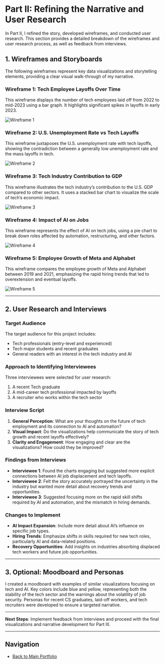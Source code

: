 # Part II: Refining the Narrative and User Research

In Part II, I refined the story, developed wireframes, and conducted user research. This section provides a detailed breakdown of the wireframes and user research process, as well as feedback from interviews.

## 1. Wireframes and Storyboards

The following wireframes represent key data visualizations and storytelling elements, providing a clear visual walk-through of my narrative.

### Wireframe 1: Tech Employee Layoffs Over Time
This wireframe displays the number of tech employees laid off from 2022 to mid-2023 using a bar graph. It highlights significant spikes in layoffs in early 2023.

![Wireframe 1](w1.jpg)

### Wireframe 2: U.S. Unemployment Rate vs Tech Layoffs
This wireframe juxtaposes the U.S. unemployment rate with tech layoffs, showing the contradiction between a generally low unemployment rate and the mass layoffs in tech.

![Wireframe 2](w2.jpg)

### Wireframe 3: Tech Industry Contribution to GDP
This wireframe illustrates the tech industry’s contribution to the U.S. GDP compared to other sectors. It uses a stacked bar chart to visualize the scale of tech’s economic impact.

![Wireframe 3](w3.jpg)

### Wireframe 4: Impact of AI on Jobs
This wireframe represents the effect of AI on tech jobs, using a pie chart to break down roles affected by automation, restructuring, and other factors.

![Wireframe 4](w4.jpg)

### Wireframe 5: Employee Growth of Meta and Alphabet
This wireframe compares the employee growth of Meta and Alphabet between 2019 and 2021, emphasizing the rapid hiring trends that led to overextension and eventual layoffs.

![Wireframe 5](w4.jpg)

---

## 2. User Research and Interviews

### Target Audience
The target audience for this project includes:
- Tech professionals (entry-level and experienced)
- Tech major students and recent graduates
- General readers with an interest in the tech industry and AI

### Approach to Identifying Interviewees
Three interviewees were selected for user research:
1. A recent Tech graduate
2. A mid-career tech professional impacted by layoffs
3. A recruiter who works within the tech sector

### Interview Script
1. **General Perception**: What are your thoughts on the future of tech employment and its connection to AI and automation?
2. **Visual Impact**: Do the visualizations help communicate the story of tech growth and recent layoffs effectively?
3. **Clarity and Engagement**: How engaging and clear are the visualizations? How could they be improved?

### Findings from Interviews
- **Interviewee 1**: Found the charts engaging but suggested more explicit connections between AI job displacement and tech layoffs.
- **Interviewee 2**: Felt the story accurately portrayed the uncertainty in the industry but wanted more detail about recovery trends and opportunities.
- **Interviewee 3**: Suggested focusing more on the rapid skill shifts required by AI and automation, and the mismatch in hiring demands.

### Changes to Implement
- **AI Impact Expansion**: Include more detail about AI’s influence on specific job types.
- **Hiring Trends**: Emphasize shifts in skills required for new tech roles, particularly AI and data-related positions.
- **Recovery Opportunities**: Add insights on industries absorbing displaced tech workers and future job opportunities.

---

## 3. Optional: Moodboard and Personas

I created a moodboard with examples of similar visualizations focusing on tech and AI. Key colors include blue and yellow, representing both the stability of the tech sector and the warnings about the volatility of job security. Personas for recent CS graduates, laid-off workers, and tech recruiters were developed to ensure a targeted narrative.

---

**Next Steps**:
Implement feedback from interviews and proceed with the final visualizations and narrative development for Part III.

---
## Navigation
- [Back to Main Portfolio](README.md)

